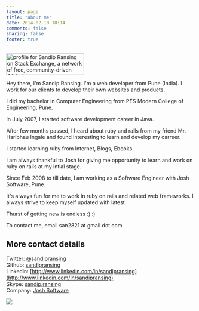 ```yaml
---
layout: page
title: "about me"
date: 2014-02-10 18:14
comments: false
sharing: false
footer: true
---
```


[<img src="http://stackexchange.com/users/flair/314608.png" width="208" height="58" title="profile for Sandip Ransing on Stack Exchange, a network of free, community-driven Q&amp;A sites" style='-webkit-box-shadow:none;box-shadow:none'>](http://stackexchange.com/users/314608)

Hey there, I'm Sandip Ransing. I'm a web developer from Pune (India). I work for our clients to develop their own websites and products.

I did my bachelor in Computer Engineering from PES Modern College of Engineering, Pune.

In July 2007, I started software development career in Java.

After few months passed, I heard about ruby and rails from my friend Mr. Haribhau Ingale and found interesting to learn and develop my carreer.

I started learning ruby from Internet, Blogs, Ebooks.

I am always thankful to Josh for giving me opportunity to learn and work on ruby on rails at my intial stage.

Since Feb 2008 to till date, I am working as a Software Engineer with Josh Software, Pune.

It's always fun for me to work in ruby on rails and related web frameworks. I always strive to keep myself updated with latest.

Thurst of getting new is endless :) :)

To contact me, email san2821 at gmail dot com

## More contact details
Twitter: [@sandipransing](http://twitter.com/sandipransing)  
Github: [sandipransing](http://github.com/sandipransing)  
Linkedin: [http://www.linkedin.com/in/sandipransing](http://www.linkedin.com/in/sandipransing)  
Skype: [sandip.ransing](sandip.ransing)  
Company: [Josh Software](http://joshsoftware.com/team#sandipransing)  

<img src="{{ root_url }}/images/signature.png" style='-webkit-box-shadow:none;box-shadow:none'/>
